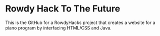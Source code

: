 # Rowdy Hack To The Future
This is the GitHub for a RowdyHacks project that creates a website for a piano program by interfacing HTML/CSS and Java.
